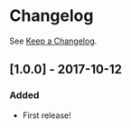 # Changelog

See [Keep a Changelog](http://keepachangelog.com/).

## [1.0.0] - 2017-10-12
### Added
- First release!
